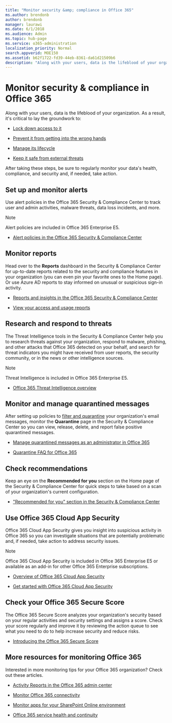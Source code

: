 ```yaml
---
title: "Monitor security &amp; compliance in Office 365"
ms.author: brendonb
author: brendonb
manager: laurawi
ms.date: 6/1/2018
ms.audience: Admin
ms.topic: hub-page
ms.service: o365-administration
localization_priority: Normal
search.appverid: MOE150
ms.assetid: b62f1722-fd39-44eb-8361-da61d21509b6
description: "Along with your users, data is the lifeblood of your organization. As a result, it's critical to lay the groundwork to:"
---
```


# Monitor security &amp; compliance in Office 365

Along with your users, data is the lifeblood of your organization. As a result, it's critical to lay the groundwork to:
  
- [Lock down access to it](protect-access-to-data-and-services.md)
    
- [Prevent it from getting into the wrong hands](prevent-data-loss.md)
    
- [Manage its lifecycle](manage-data-governance.md)
    
- [Keep it safe from external threats](protect-against-threats.md)
    
After taking these steps, be sure to regularly monitor your data's health, compliance, and security and, if needed, take action. 
  
## Set up and monitor alerts

Use alert policies in the Office 365 Security &amp; Compliance Center to track user and admin activities, malware threats, data loss incidents, and more. 
  
> [!NOTE]
> Alert policies are included in Office 365 Enterprise E5. 
  
- [Alert policies in the Office 365 Security &amp; Compliance Center](alert-policies.md)
    
## Monitor reports

Head over to the **Reports** dashboard in the Security &amp; Compliance Center for up-to-date reports related to the security and compliance features in your organization (you can even pin your favorite ones to the Home page). Or use Azure AD reports to stay informed on unusual or suspicious sign-in activity. 
  
- [Reports and insights in the Office 365 Security &amp; Compliance Center](reports-and-insights-in-security-and-compliance.md)
    
- [View your access and usage reports](https://docs.microsoft.com/en-us/azure/active-directory/active-directory-view-access-usage-reports)
    
## Research and respond to threats

The Threat Intelligence tools in the Security &amp; Compliance Center help you to research threats against your organization, respond to malware, phishing, and other attacks that Office 365 detected on your behalf, and search for threat indicators you might have received from user reports, the security community, or in the news or other intelligence sources.
  
> [!NOTE]
> Threat Intelligence is included in Office 365 Enterprise E5. 
  
- [Office 365 Threat Intelligence overview](office-365-ti.md)
    
## Monitor and manage quarantined messages

After setting up policies to [filter and quarantine](quarantine-email-messages.md) your organization's email messages, monitor the **Quarantine** page in the Security &amp; Compliance Center so you can view, release, delete, and report false positive quarantined messages. 
  
- [Manage quarantined messages as an administrator in Office 365](manage-quarantined-messages-and-files.md)
    
- [Quarantine FAQ for Office 365](quarantine-faq.md)
    
## Check recommendations

Keep an eye on the **Recommended for you** section on the Home page of the Security &amp; Compliance Center for quick steps to take based on a scan of your organization's current configuration. 
  
- ["Recommended for you" section in the Security &amp; Compliance Center](https://support.office.com/article/84277f87-7406-4606-8197-944d5c11bb34)
    
## Use Office 365 Cloud App Security

Office 365 Cloud App Security gives you insight into suspicious activity in Office 365 so you can investigate situations that are potentially problematic and, if needed, take action to address security issues. 
  
> [!NOTE]
> Office 365 Cloud App Security is included in Office 365 Enterprise E5 or available as an add-in for other Office 365 Enterprise subscriptions. 
  
- [Overview of Office 365 Cloud App Security](office-365-cas-overview.md)
    
- [Get started with Office 365 Cloud App Security](get-ready-for-office-365-cas.md)
    
## Check your Office 365 Secure Score

The Office 365 Secure Score analyzes your organization's security based on your regular activities and security settings and assigns a score. Check your score regularly and improve it by reviewing the action queue to see what you need to do to help increase security and reduce risks.
  
- [Introducing the Office 365 Secure Score](office-365-secure-score.md)
    
## More resources for monitoring Office 365

Interested in more monitoring tips for your Office 365 organization? Check out these articles. 
  
- [Activity Reports in the Office 365 admin center](https://support.office.com/article/0d6dfb17-8582-4172-a9a9-aed798150263)
    
- [Monitor Office 365 connectivity](https://support.office.com/article/53cdb60c-a6b2-4848-b3ff-e7b75dc3fd1f)
    
- [Monitor apps for your SharePoint Online environment](https://support.office.com/article/81daca87-ef0c-4602-af89-9a749dbef377)
    
- [Office 365 service health and continuity](https://go.microsoft.com/fwlink/?linkid=394289)
    

